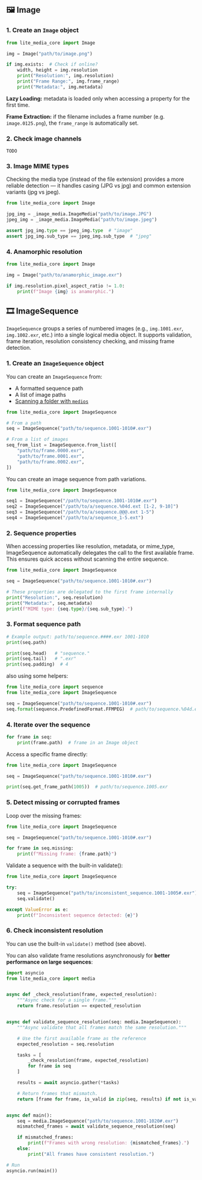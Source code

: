 ## 🖼️ Image

### 1. Create an `Image` object

```python
from lite_media_core import Image

img = Image("path/to/image.png")

if img.exists:  # Check if online?
    width, height = img.resolution
    print("Resolution:", img.resolution)
    print("Frame Range:", img.frame_range)
    print("Metadata:", img.metadata)
```

**Lazy Loading:** metadata is loaded only when accessing a property for the first time.

**Frame Extraction:** if the filename includes a frame number (e.g. `image.0125.png`), the `frame_range` is automatically set.

### 2. Check image channels

```
TODO
```

### 3. Image MIME types

Checking the media type (instead of the file extension) provides a more reliable detection — it handles casing (JPG vs jpg) and common extension variants (jpg vs jpeg).

```python
from lite_media_core import Image

jpg_img = _image_media.ImageMedia("path/to/image.JPG")
jpeg_img = _image_media.ImageMedia("path/to/image.jpeg")

assert jpg_img.type == jpeg_img.type  # "image"
assert jpg_img.sub_type == jpeg_img.sub_type  # "jpeg"
```

### 4. Anamorphic resolution

```python
from lite_media_core import Image

img = Image("path/to/anamorphic_image.exr")

if img.resolution.pixel_aspect_ratio != 1.0:
	print(f"Image {img} is anamorphic.")
```


## 🎞️ ImageSequence

`ImageSequence` groups a series of numbered images (e.g., `img.1001.exr`, `img.1002.exr`, etc.) into a single logical media object.
It supports validation, frame iteration, resolution consistency checking, and missing frame detection.

### 1. Create an `ImageSequence` object

You can create an `ImageSequence` from:

* A formatted sequence path
* A list of image paths
* [Scanning a folder with `medios`](api/utils/#discover-media-with-mediaos)

```python
from lite_media_core import ImageSequence

# From a path
seq = ImageSequence("path/to/sequence.1001-1010#.exr")

# From a list of images
seq_from_list = ImageSequence.from_list([
    "path/to/frame.0000.exr",
    "path/to/frame.0001.exr",
    "path/to/frame.0002.exr",
])
```

You can create an image sequence from path variations.
```python
from lite_media_core import ImageSequence

seq1 = ImageSequence("/path/to/sequence.1001-1010#.exr")
seq2 = ImageSequence("/path/to/a/sequence.%04d.ext [1-2, 9-10]")
seq3 = ImageSequence("/path/to/a/sequence.@@@.ext 1-5")
seq4 = ImageSequence("/path/to/a/sequence_1-5.ext")
```

### 2. Sequence properties

When accessing properties like resolution, metadata, or mime_type, ImageSequence automatically delegates the call to the first available frame.
This ensures quick access without scanning the entire sequence.

```python
from lite_media_core import ImageSequence

seq = ImageSequence("path/to/sequence.1001-1010#.exr")

# These properties are delegated to the first frame internally
print("Resolution:", seq.resolution)
print("Metadata:", seq.metadata)
print(f"MIME type: {seq.type}/{seq.sub_type}.")
```

### 3. Format sequence path

```python
# Example output: path/to/sequence.####.exr 1001-1010
print(seq.path)

print(seq.head)   # "sequence."
print(seq.tail)   # ".exr"
print(seq.padding)  # 4
```

also using some helpers:
```python
from lite_media_core import sequence
from lite_media_core import ImageSequence

seq = ImageSequence("path/to/sequence.1001-1010#.exr")
seq.format(sequence.PredefinedFormat.FFMPEG)  # path/to/sequence.%04d.exr
```

### 4. Iterate over the sequence

```python
for frame in seq:
    print(frame.path)  # frame in an Image object
```

Access a specific frame directly:
```python
from lite_media_core import ImageSequence

seq = ImageSequence("path/to/sequence.1001-1010#.exr")

print(seq.get_frame_path(1005))  # path/to/sequence.1005.exr
```

### 5. Detect missing or corrupted frames

Loop over the missing frames:
```python
from lite_media_core import ImageSequence

seq = ImageSequence("path/to/sequence.1001-1010#.exr")

for frame in seq.missing:
    print(f"Missing frame: {frame.path}")
```

Validate a sequence with the built-in validate():
```python
from lite_media_core import ImageSequence

try:
    seq = ImageSequence("path/to/inconsistent_sequence.1001-1005#.exr")
    seq.validate()

except ValueError as e:
    print(f"Inconsistent sequence detected: {e}")
```

### 6. Check inconsistent resolution

You can use the built-in `validate()` method (see above).

You can also validate frame resolutions asynchronously for **better performance on large sequences**:

```python
import asyncio
from lite_media_core import media


async def _check_resolution(frame, expected_resolution):
    """Async check for a single frame."""
    return frame.resolution == expected_resolution


async def validate_sequence_resolution(seq: media.ImageSequence):
    """Async validate that all frames match the same resolution."""

    # Use the first available frame as the reference
    expected_resolution = seq.resolution

    tasks = [
        _check_resolution(frame, expected_resolution)
        for frame in seq
    ]

    results = await asyncio.gather(*tasks)

    # Return frames that mismatch.
    return [frame for frame, is_valid in zip(seq, results) if not is_valid]


async def main():
    seq = media.ImageSequence("path/to/sequence.1001-1020#.exr")
    mismatched_frames = await validate_sequence_resolution(seq)

    if mismatched_frames:
        print(f"Frames with wrong resolution: {mismatched_frames}.")
    else:
        print("All frames have consistent resolution.")

# Run
asyncio.run(main())
```
